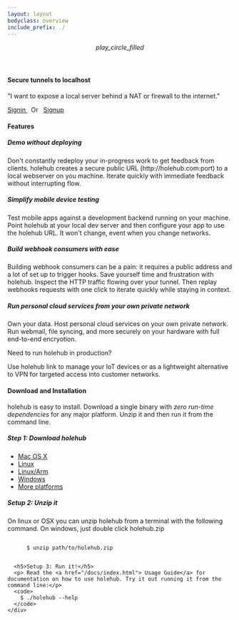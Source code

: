 ```yaml
---
layout: layout
bodyclass: overview
include_prefix: ./
---
```

<!-- TODO: Try to separate markup and content -->
<section class="section--center mdl-grid mdl-grid--no-spacing mdl-shadow--2dp">
  <header class="section__play-btn mdl-cell mdl-cell--3-col-desktop mdl-cell--2-col-tablet mdl-cell--4-col-phone mdl-color--teal-100 mdl-color-text--white">
    <i class="material-icons">play_circle_filled</i>
  </header>
  <div class="mdl-card mdl-cell mdl-cell--9-col-desktop mdl-cell--6-col-tablet mdl-cell--4-col-phone">
    <div class="mdl-card__supporting-text">
      <h4>Secure tunnels to localhost</h4>
      <p>"I want to expose a local server behind a NAT or firewall to the internet."</p>
      <!-- Colored raised button -->
      <a href="/signin/index.html" class="mdl-button mdl-js-button mdl-button--raised mdl-button--colored">
        Signin
      </a> &nbsp; Or &nbsp;
      <a href="/signup/index.html" class="mdl-button mdl-js-button mdl-button--raised mdl-button--accent">
        Signup
      </a>
    </div>
  </div>
</section>
<section class="section--center mdl-grid mdl-grid--no-spacing mdl-shadow--2dp">
  <div class="mdl-card mdl-cell mdl-cell--12-col">
    <div class="mdl-card__supporting-text mdl-grid mdl-grid--no-spacing">
      <h4 class="mdl-cell mdl-cell--12-col">Features</h4>
      <div class="section__circle-container mdl-cell mdl-cell--2-col mdl-cell--1-col-phone">
        <div class="section__circle-container__circle mdl-color--primary"></div>
      </div>
      <div class="section__text mdl-cell mdl-cell--10-col-desktop mdl-cell--6-col-tablet mdl-cell--3-col-phone">
        <h5><b>Demo without deploying</b></h5>
        <p>Don't constantly redeploy your in-progress work to get feedback from clients.
        holehub creates a secure public URL (http://holehub.com:port) to a local webserver on you machine.
        Iterate quickly with immediate feedback without interrupting flow.</p>
      </div>
      <div class="section__circle-container mdl-cell mdl-cell--2-col mdl-cell--1-col-phone">
        <div class="section__circle-container__circle mdl-color--primary"></div>
      </div>
      <div class="section__text mdl-cell mdl-cell--10-col-desktop mdl-cell--6-col-tablet mdl-cell--3-col-phone">
        <h5><b>Simplify mobile device testing</b></h5>
        <p>Test mobile apps against a development backend running on your machine.
        Point holehub at your local dev server and then configure your app to use the holehub URL.
        It won't change, event when you change networks.</p>
      </div>
      <div class="section__circle-container mdl-cell mdl-cell--2-col mdl-cell--1-col-phone">
        <div class="section__circle-container__circle mdl-color--primary"></div>
      </div>
      <div class="section__text mdl-cell mdl-cell--10-col-desktop mdl-cell--6-col-tablet mdl-cell--3-col-phone">
        <h5><b>Build webhook consumers with ease</b></h5>
        <p>Building webhook consumers can be a pain: it requires a public address and a lot of set up to trigger hooks.
        Save yourself time and frustration with holehub. Inspect the HTTP traffic flowing over your tunnel.
        Then replay webhooks requests with one click to iterate quickly while staying in context.</p>
      </div>
      <div class="section__circle-container mdl-cell mdl-cell--2-col mdl-cell--1-col-phone">
        <div class="section__circle-container__circle mdl-color--primary"></div>
      </div>
      <div class="section__text mdl-cell mdl-cell--10-col-desktop mdl-cell--6-col-tablet mdl-cell--3-col-phone">
        <h5><b>Run personal cloud services from your own private network</b></h5>
        <p>Own your data. Host personal cloud services on your own private network. Run webmail, file syncing, and more securely on your hardware with full end-to-end encryotion.</p>
      </div>
    </div>
  </div>
</section>
<section class="section--center mdl-grid mdl-grid--no-spacing mdl-shadow--2dp">
  <div class="mdl-card mdl-cell mdl-cell--12-col">
    <div class="mdl-card__supporting-text">
    <p>Need to run <a> holehub in production</a>? </p>
    <p>Use <a>holehub link</a> to manage your IoT devices or as a lightweight alternative to VPN for targeted access into customer networks.</p>
    </div>
  </div>
</section>
<section class="section--center mdl-grid mdl-grid--no-spacing mdl-shadow--2dp">
  <div class="mdl-card mdl-cell mdl-cell--12-col">
    <div class="mdl-card__supporting-text">
      <h4>Download and Installation</h4>
      <p> holehub is easy to install. Download a single binary with <i>zero run-time dependencies</i> for any major platform. Unzip it and then run it from the command line.</p>
      <h5>Step 1: Download holehub</h5>
      <ul>
          <li><a href="/assets/download/darwin-amd64/holehub.zip">Mac OS X</a></li>
          <li><a href="/assets/download/linux-amd64/holehub.zip">Linux</a></li>
          <li><a href="/assets/download/linux-arm/holehub.zip">Linux/Arm</a></li>
          <li><a href="/assets/download/windows-amd64/holehub.zip">Windows</a></li>
          <li><a href="/download/index.html">More platforms</a></li>
      </ul>
      <h5>Setup 2: Unzip it</h5>
      <p>On linux or OSX you can unzip holehub from a terminal with the following command. On windows, just double click holehub.zip </p>
      <code>
      $ unzip path/to/holehub.zip
      </code>

      <h5>Setup 3: Run it!</h5>
      <p> Read the <a href="/docs/index.html"> Usage Guide</a> for documentation on how to use holehub. Try it out running it from the command line:</p>
      <code>
        $ ./holehub --help
      </code>
    </div>
  </div>
</section>

